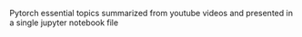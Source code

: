 Pytorch essential topics summarized from youtube videos and presented in a single jupyter notebook file 
